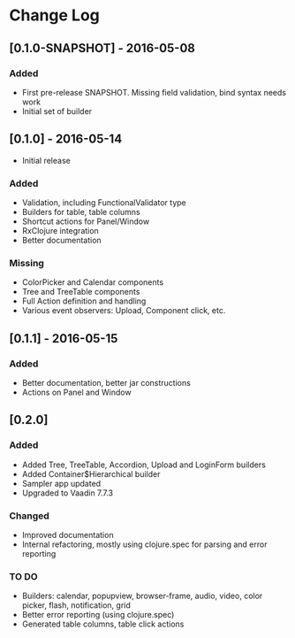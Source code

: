 # Change Log

## [0.1.0-SNAPSHOT] - 2016-05-08

### Added
- First pre-release SNAPSHOT. Missing field validation, bind syntax needs work
- Initial set of builder

## [0.1.0] - 2016-05-14
- Initial release

### Added
- Validation, including FunctionalValidator type
- Builders for table, table columns
- Shortcut actions for Panel/Window
- RxClojure integration
- Better documentation

### Missing
- ColorPicker and Calendar components
- Tree and TreeTable components
- Full Action definition and handling
- Various event observers: Upload, Component click, etc.

## [0.1.1] - 2016-05-15

### Added
- Better documentation, better jar constructions
- Actions on Panel and Window

## [0.2.0]

### Added
- Added Tree, TreeTable, Accordion, Upload and LoginForm builders
- Added Container$Hierarchical builder
- Sampler app updated
- Upgraded to Vaadin 7.7.3

### Changed
- Improved documentation
- Internal refactoring, mostly using clojure.spec for parsing and error reporting

### TO DO
- Builders: calendar, popupview, browser-frame, audio, video, color picker, flash, notification, grid
- Better error reporting (using clojure.spec)
- Generated table columns, table click actions




